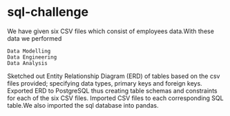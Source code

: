 # sql-challenge


We have given six CSV files which consist of employees data.With these data we performed 
    
    Data Modelling
    Data Engineering
    Data Analysis
    
Sketched out Entity Relationship Diagram (ERD) of tables based on the csv files provided; specifying data types, primary keys and foreign keys. Exported ERD to PostgreSQL thus creating table schemas and constraints for each of the six CSV files. Imported CSV files to each corresponding SQL table.We also imported the sql database into pandas.
